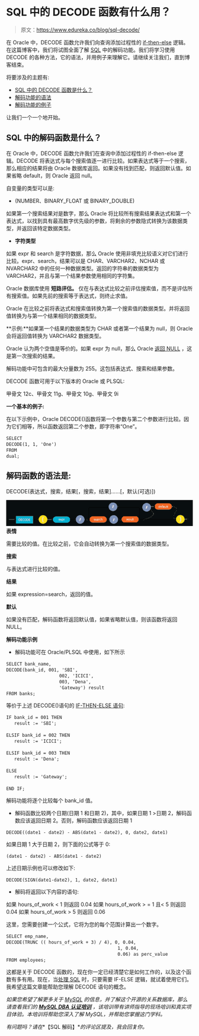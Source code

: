# SQL 中的 DECODE 函数有什么用？

> 原文：<https://www.edureka.co/blog/sql-decode/>

在 Oracle 中，DECODE 函数允许我们向查询添加过程性的 [if-then-else](https://www.edureka.co/blog/sql-if-statement/) 逻辑。在这篇博客中，我们将试图全面了解 [SQL](https://www.edureka.co/mysql-dba) 中的解码功能。我们将学习使用 DECODE 的各种方法，它的语法，并用例子来理解它。请继续关注我们，直到博客结束。

将要涉及的主题有:

*   [SQL 中的 DECODE 函数是什么？](#DECODEfunction)
*   [解码功能的语法](#SyntaxforDECODEfunction)
*   [解码功能的例子](#ExamplesDECODEfunction)

让我们一个一个地开始。

## **SQL 中的解码函数是什么？**

在 Oracle 中，DECODE 函数允许我们在查询中添加过程性的 if-then-else 逻辑。DECODE 将表达式与每个搜索值逐一进行比较。如果表达式等于一个搜索，那么相应的结果将由 Oracle 数据库返回。如果没有找到匹配，则返回默认值。如果省略 default，则 Oracle 返回 null。

自变量的类型可以是:

*   (NUMBER、BINARY_FLOAT 或 BINARY_DOUBLE)

如果第一个搜索结果对是数字，那么 Oracle 将比较所有搜索结果表达式和第一个表达式，以找到具有最高数字优先级的参数，将剩余的参数隐式转换为该数据类型，并返回该特定数据类型。

*   **字符类型**

如果 expr 和 search 是字符数据，那么 Oracle 使用非填充比较语义对它们进行比较。expr、search，结果可以是 CHAR、VARCHAR2、NCHAR 或 NVARCHAR2 中的任何一种数据类型。返回的字符串的数据类型为 VARCHAR2，并且与第一个结果参数使用相同的字符集。

Oracle 数据库使用 **短路评估。** 仅在与表达式比较之前评估搜索值，而不是评估所有搜索值。如果先前的搜索等于表达式，则终止求值。

Oracle 在比较之前将表达式和搜索值转换为第一个搜索值的数据类型。并将返回值转换为与第一个结果相同的数据类型。

**示例:**如果第一个结果的数据类型为 CHAR 或者第一个结果为 null，则 Oracle 会将返回值转换为 VARCHAR2 数据类型。

Oracle 认为两个空值是等价的。如果 expr 为 null，那么 Oracle [返回 NULL](https://www.edureka.co/blog/sql-commands#NULL%20Functions) ，这是第一次搜索的结果。

解码功能中可包含的最大分量数为 255。这包括表达式、搜索和结果参数。

DECODE 函数可用于以下版本的 Oracle 或 PLSQL:

甲骨文 12c、甲骨文 11g、甲骨文 10g、甲骨文 9i

**一个基本的例子:**

在以下示例中，Oracle DECODE()函数将第一个参数与第二个参数进行比较。因为它们相等，所以函数返回第二个参数，即字符串“One”。

```
SELECT
DECODE(1, 1, 'One')
FROM
dual;

```

## **解码函数的语法是:**

DECODE(表达式，搜索，结果[，搜索，结果]……[，默认(可选)])

**![DECODE in SQL - Edureka](img/449d2f270997aa1a030c0c54cd6abefc.png)表情**

需要比较的值。在比较之前，它会自动转换为第一个搜索值的数据类型。

**搜索**

与表达式进行比较的值。

**结果**

如果 expression=search，返回的值。

**默认**

如果没有匹配，解码函数将返回默认值，如果省略默认值，则该函数将返回 NULL。

**解码功能示例**

*   解码功能可在 Oracle/PLSQL 中使用，如下所示

```
SELECT bank_name,
DECODE(bank_id, 001, 'SBI',
                    002, 'ICICI',
                    003, ‘Dena',
                    'Gateway') result
FROM banks;

```

等价于上述 DECODE()语句的 [IF-THEN-ELSE 语句](https://www.edureka.co/blog/sql-if-statement/):

```
IF bank_id = 001 THEN
   result := 'SBI';

ELSIF bank_id = 002 THEN
   result := 'ICICI';

ELSIF bank_id = 003 THEN
   result := 'Dena';

ELSE
   result := 'Gateway';

END IF;

```

解码功能将逐个比较每个 bank_id 值。

*   解码函数比较两个日期(日期 1 和日期 2)，其中，如果日期 1 >日期 2，解码函数应该返回日期 2。否则，解码函数应该返回日期 1

```
DECODE((date1 - date2) - ABS(date1 - date2), 0, date2, date1)

```

如果日期 1 大于日期 2，则下面的公式等于 0:

```
(date1 - date2) - ABS(date1 - date2)

```

上述日期示例也可以修改如下:

```
DECODE(SIGN(date1-date2), 1, date2, date1)

```

*   解码将返回以下内容的语句:

如果 hours_of_work < 1 则返回 0.04 如果 hours_of_work > = 1 且< 5 则返回 0.04 如果 hours_of_work > 5 则返回 0.06

这里，您需要创建一个公式，它将为您的每个范围计算出一个数字。

```
SELECT emp_name,
DECODE(TRUNC (( hours_of_work + 3) / 4), 0, 0.04,
                                          1, 0.04,
                                          0.06) as perc_value
FROM employees;

```

这都是关于 DECODE 函数的，现在你一定已经清楚它是如何工作的，以及这个函数有多有用。现在，当[处理 SQL](https://www.edureka.co/blog/sql-tutorial/) 时，只要需要 IF-ELSE 逻辑，就试着使用它们。我希望这篇文章能帮助您理解 DECODE 语句的概念。

*如果您希望了解更多关于 [MySQL](https://www.edureka.co/blog/mysql-tutorial/) 的信息，并了解这个开源的关系数据库，那么请查看我们的 **[MySQL DBA 认证培训](https://www.edureka.co/mysql-dba)** ，该培训带有讲师指导的现场培训和真实项目体验。本培训将帮助您深入了解 MySQL，并帮助您掌握这门学科。*

*有问题吗？请在**【SQL 解码】**的评论区提及，我会回复你。*